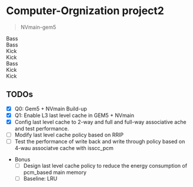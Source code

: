 # Computer-Orgnization project2
> NVmain-gem5

Bass \
    Bass \
        Kick \
            Kick \
                Bass \
                    Kick \
                        Kick 

## TODOs
- [x] Q0: Gem5 + NVmain Build-up
- [x] Q1: Enable L3 last level cache in GEM5 + NVmain
- [x] Config last level cache to 2-way and full and full-way associative ache and test performance.
- [ ] Modify last level cache policy based on RRIP
- [ ] Test the performance of write back and write through policy based on 4-wau associatve cache with isscc_pcm
- Bonus
    - [ ] Design last level cache policy to reduce the energy consumption of pcm_based main memory
    - [ ] Baseline: LRU